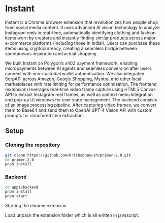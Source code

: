 # Instant

Instant is a Chrome browser extension that revolutionizes how people shop from social media content. It uses advanced AI vision technology to analyze Instagram reels in real-time, automatically identifying clothing and fashion items worn by creators and instantly finding similar products across major e-commerce platforms (including those in India!). Users can purchase these items using cryptocurrency, creating a seamless bridge between spontaneous inspiration and actual shopping.

We built Instant on Polygon’s x402 payment framework, enabling micropayments between AI agents and seamless conversion after users connect with non-custodial wallet authentication. We also integrated SerpAPI across Amazon, Google Shopping, Myntra, and other local marketplaces with rate limiting for performance optimization. The frontend (extension) leverages real-time video frame capture using HTML5 Canvas API to extract Instagram reel frames, as well as context menu integration and pop-up UI windows for user state management. The backend consists of an image processing pipeline. After capturing video frames, we convert them to Base64 and send them to OpenAI GPT-4 Vision API with custom prompts for structured item extraction. 

## Setup 

### Cloning the repository 

```bash
git clone https://github.com/hrishabhayush/primer-2.0.git
cd primer-2.0
pnpm install
```

### Backend 

```bash
cd apps/backend
pnpm install
pnpm start
```

Starting the chrome extension 

Load unpack the extension folder which is all written in javascript. 
